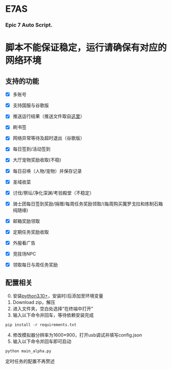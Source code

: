 # E7AS
### Epic 7 Auto Script.

# 脚本不能保证稳定，运行请确保有对应的网络环境


## 支持的功能

- [x] 多账号
- [x] 支持国服与谷歌版
- [x] 推送运行结果（推送文件取自[这里](https://github.com/whyour/qinglong)）
- [x] 刷书签
- [x] 网络异常等待及超时退出（谷歌版）
- [x] 每日签到/活动签到
- [x] 大厅宠物奖励收取(不稳)
- [x] 每日召唤（人物/宠物）并保存记录
- [x] 圣域收菜
- [x] 讨伐/祭坛/净化深渊/考验殿堂（不稳定）
- [x] 骑士团每日签到奖励/捐赠/每周任务奖励领取/(每周购买魔罗戈拉和炼制石箱纯随缘)
- [x] 邮箱奖励领取
- [x] 定期任务奖励收取
- [x] 外服看广告
- [x] 竞技场NPC
- [x] 领取每日与周任务奖励



## 配置相关

0. 安装[python3.10+](https://www.python.org/downloads/)，安装时/后添加至环境变量
1. Download zip，解压
2. 进入文件夹，空白处选择“在终端中打开”
3. 输入以下命令并回车，等待依赖安装完成

  `pip install -r requirements.txt`

4. 修改模拟器分辨率为1600*900，打开usb调试并填写config.json
5. 输入以下命令并回车即可启动

  `python main_alpha.py`

定时任务的配置不再赘述
